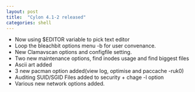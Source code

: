 ```yaml
---
layout: post
title:  "Cylon 4.1-2 released"
categories: shell
---
```



* Now using $EDITOR variable to pick text editor
* Loop the bleachbit options menu -b for user convenance.
* New Clamavscan options and configfile setting.
* Two new maintenance options, find inodes usage and find biggest files
* Ascii art added 
* 3 new pacman option added(view log, optimise and paccache -ruk0) 
* Auditing SUID/SGID Files added to security + chage -l option
* Various new network options added.
